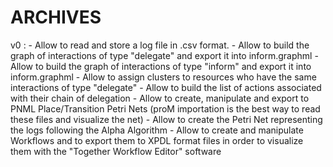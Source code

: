 # ARCHIVES

v0 :
	- Allow to read and store a log file in .csv format.
	- Allow to build the graph of interactions of type "delegate" and export it into inform.graphml
	- Allow to build the graph of interactions of type "inform" and export it into inform.graphml
	- Allow to assign clusters to resources who have the same interactions of type "delegate"
	- Allow to build the list of actions associated with their chain of delegation
	- Allow to create, manipulate and export to PNML Place/Transition Petri Nets (proM importation is the best way to read these files and visualize the net)
	- Allow to create the Petri Net representing the logs following the Alpha Algorithm
	- Allow to create and manipulate Workflows and to export them to XPDL format files in order to visualize them with the "Together Workflow Editor" software